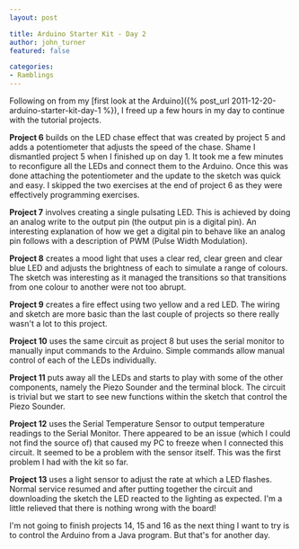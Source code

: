```yaml
---
layout: post

title: Arduino Starter Kit - Day 2
author: john_turner
featured: false

categories:
- Ramblings
---
```


Following on from my [first look at the Arduino]({% post_url 2011-12-20-arduino-starter-kit-day-1 %}), I freed up a few hours in my day to continue with the tutorial projects.

**Project 6** builds on the LED chase effect that was created by project 5 and adds a potentiometer that adjusts the speed of the chase.  Shame I dismantled project 5 when I finished up on day 1.  It took me a few minutes to reconfigure all the LEDs and connect them to the Arduino.  Once this was done attaching the potentiometer and the update to the sketch was quick and easy.  I skipped the two exercises at the end of project 6 as they were effectively programming exercises.

**Project 7** involves creating a single pulsating LED.  This is achieved by doing an analog write to the output pin (the output pin is a digital pin).  An interesting explanation of how we get a digital pin to behave like an analog pin follows with a description of PWM (Pulse Width Modulation).

**Project 8** creates a mood light that uses a clear red, clear green and clear blue LED  and adjusts the brightness of each to simulate a range of colours.  The sketch was interesting as it managed the transitions so that transitions from one colour to another were not too abrupt.

**Project 9** creates a fire effect using two yellow and a red LED.  The wiring and sketch are more basic than the last couple of projects so there really wasn't a lot to this project.

**Project 10** uses the same circuit as project 8 but uses the serial monitor to manually input commands to the Arduino.  Simple commands allow manual control of each of the LEDs individually.

**Project 11** puts away all the LEDs and starts to play with some of the other components, namely the Piezo Sounder and the terminal block.  The circuit is trivial but we start to see new functions within the sketch that control the Piezo Sounder.

**Project 12** uses the Serial Temperature Sensor to output temperature readings to the Serial Monitor.  There appeared to be an issue (which I could not find the source of) that caused my PC to freeze when I connected this circuit.  It seemed to be a problem with the sensor itself.  This was the first problem I had with the kit so far.

**Project 13** uses a light sensor to adjust the rate at which a LED flashes.  Normal service resumed and after putting together the circuit and downloading the sketch the LED reacted to the lighting as expected.  I'm a little relieved that there is nothing wrong with the board!

I'm not going to finish projects 14, 15 and 16 as the next thing I want to try is to control the Arduino from a Java program.  But that's for another day.
